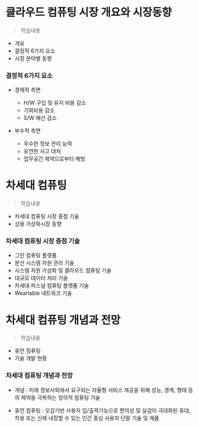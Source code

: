 # 클라우드 컴퓨팅 시장 개요와 시장동향
> 학습내용
- 개요
- 결정적 6가지 요소
- 시장 분야별 동향

### 결정적 6가지 요소
- 경제적 측면
	- H/W 구입 및 유지 비용 감소
	- 기회비용 감소
	- S/W 예산 감소

- 부수적 측면
	- 우수한 정보 관리 능력
	- 유연한 사고 대처
	- 업무공간 제약으로부터 해방

# 차세대 컴퓨팅
> 학습내용
- 차세대 컴퓨팅 시장 중점 기술
- 상용 가상화시장 동향

### 차세대 컴퓨팅 시장 중점 기술
- 그린 컴퓨팅 플랫폼
- 분산 시스템 자원 관리 기술
- 시스템 자원 가상화 및 클라우드 컴퓨팅 기술
- 대규모 데이터 처리 기술
- 차세대 퍼스널 컴퓨팅 플랫폼 기술
- Wearlable 네트워크 기술

# 차세대 컴퓨팅 개념과 전망
> 학습내용
- 휴먼 컴퓨팅
- 기술 개발 현황

### 차세대 컴퓨팅 개념과 전망
- 개념 : 미래 정보사외에서 요구되는 자율형 서비스 제공을 위해 성능, 경계, 형태 등의 제약을 극복하는 창의적 컴퓨팅 기술

- 휴먼 컴퓨팅 : 오감기반 사용자 입/출력기능으로 편의성 및 실감이 극대화된 휴대, 착용 또는 신체 내장할 수 있는 인간 중심 사용자 단말 기술 및 제품
